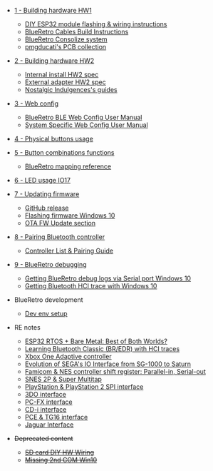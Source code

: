 * [1 - Building hardware HW1](https://github.com/darthcloud/BlueRetro/wiki#1---building-hardware-hw1)
  * [DIY ESP32 module flashing & wiring instructions](BlueRetro-DIY-Build-Instructions)
  * [BlueRetro Cables Build Instructions](BlueRetro-Cables-Build-Instructions)
  * [BlueRetro Consolize system](BlueRetro-Consolize-Build-Instructions)
  * [pmgducati's PCB collection](https://github.com/pmgducati)
* [2 - Building hardware HW2](https://github.com/darthcloud/BlueRetro/wiki#2---building-hardware-hw2)
  * [Internal install HW2 spec](BlueRetro-HW2-Internal-Install-Specification)
  * [External adapter HW2 spec](BlueRetro-HW2-External-Specification)
  * [Nostalgic Indulgences's guides](https://twitter.com/nosIndulgences)
* [3 - Web config](https://github.com/darthcloud/BlueRetro/wiki#3---web-config)
  * [BlueRetro BLE Web Config User Manual](BlueRetro-BLE-Web-Config-User-Manual)
  * [System Specific Web Config User Manual](BlueRetro-System-Specific-User-Manual)
* [4 - Physical buttons usage](https://github.com/darthcloud/BlueRetro/wiki#4---physical-buttons-usage)
* [5 - Button combinations functions](https://github.com/darthcloud/BlueRetro/wiki#5---button-combinations-functions)
  * [BlueRetro mapping reference](https://docs.google.com/spreadsheets/d/e/2PACX-1vT9rPK2__komCjELFpf0UYz0cMWwvhAXgAU7C9nnwtgEaivjsh0q0xeCEiZAMA-paMrneePV7IqdX48/pubhtml)
* [6 - LED usage IO17](https://github.com/darthcloud/BlueRetro/wiki#6---led-usage-io17)
* [7 - Updating firmware](https://github.com/darthcloud/BlueRetro/wiki#7---updating-firmware)
  * [GitHub release](https://github.com/darthcloud/BlueRetro/releases)
  * [Flashing firmware Windows 10](https://github.com/darthcloud/BlueRetro/wiki/Flashing-firmware-Windows-10)
  * [OTA FW Update section](https://github.com/darthcloud/BlueRetro/wiki/BlueRetro-BLE-Web-Config-User-Manual#5---ota-fw-update-page)
* [8 - Pairing Bluetooth controller](https://github.com/darthcloud/BlueRetro/wiki#8---pairing-bluetooth-controller)
  * [Controller List & Pairing Guide](Controller-pairing-guide)
* [9 - BlueRetro debugging](https://github.com/darthcloud/BlueRetro/wiki#9---blueretro-debugging)
  * [Getting BlueRetro debug logs via Serial port Windows 10](Getting-BlueRetro-debug-logs-via-Serial-port-Windows-10)
  * [Getting Bluetooth HCI trace with Windows 10](Bluetooth-HCI-trace-with-Win10)

* BlueRetro development
  * [Dev env setup](https://github.com/darthcloud/BlueRetroRoot)
* RE notes
  * [ESP32 RTOS + Bare Metal: Best of Both Worlds?](https://hackaday.io/project/170365/log/189836-esp32-rtos-bare-metal-best-of-both-worlds)
  * [Learning Bluetooth Classic (BR/EDR) with HCI traces](https://hackaday.io/project/170365-blueretro/log/178249-learning-bluetooth-classic-bredr-with-hci-traces)
  * [Xbox One Adaptive controller](https://hackaday.io/project/170365-blueretro/log/179869-xbox-one-adaptive-controller)
  * [Evolution of SEGA's IO Interface from SG-1000 to Saturn](https://hackaday.io/project/170365-blueretro/log/180790-evolution-of-segas-io-interface-from-sg-1000-to-saturn)
  * [Famicom & NES controller shift register: Parallel-in, Serial-out](https://hackaday.io/project/170365-blueretro/log/181368-famicom-nes-controller-shift-register-parallel-in-serial-out)
  * [SNES 2P & Super Multitap](https://hackaday.io/project/170365-blueretro/log/181686-2020-08-04-progress-update-sfcsnes-support)
  * [PlayStation & PlayStation 2 SPI interface](https://hackaday.io/project/170365-blueretro/log/186471-playstation-playstation-2-spi-interface)
  * [3DO interface](https://hackaday.io/project/170365-blueretro/log/190948-3do-interface)
  * [PC-FX interface](https://hackaday.io/project/170365-blueretro/log/191237-pc-fx-interface)
  * [CD-i interface](https://hackaday.io/project/170365/log/191647-cd-i-interface)
  * [PCE & TG16 interface](PCE-&-TG16-interface)
  * [Jaguar Interface](Jaguar-interface)
* ~~Deprecated content~~
  * ~~[SD card DIY HW Wiring](SD-card-DIY-HW-Wiring)~~
  * ~~[Missing 2nd COM Win10](Missing-2nd-COM-port-Win10-BlueRetro-DevKit-fix)~~
